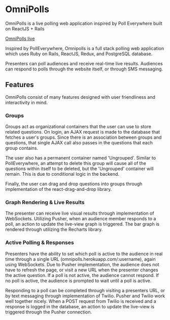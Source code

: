 # OmniPolls

OmniPolls is a live polling web application inspired by Poll Everywhere built on ReactJS + Rails

[OmniPolls live][heroku]

[heroku]: https://omnipolls.herokuapp.com/#/

Inspired by PollEverywhere, Omnipolls is a full stack polling web application which uses Ruby on Rails, ReactJS, Redux, and PostgreSQL database.

Presenters can poll audiences and receive real-time live results. Audiences can respond to polls through the website itself, or through SMS messaging.

## Features

OmniPolls consist of many features designed with user friendliness and interactivity in mind.

### Groups

Groups act as organizational containers that the user can use to store related questions. On login, an AJAX request is made to the database that fetches a user's groups. Since there is an association between groups and questions, that single AJAX call also passes in the questions that each group contains.

The user also has a permanent container named 'Ungrouped'. Similar to PollEverywhere, an attempt to delete this group will cause all of the questions within itself to be deleted, but the 'Ungrouped' container will remain. This is due to conditional logic in the backend.

Finally, the user can drag and drop questions into groups through implementation of the react-drag-and-drop library.

### Graph Rendering & Live Results

The presenter can receive live visual results through implementation of WebSockets. Utilizing Pusher, when an audience member responds to a poll, an action to update the live-view graph is triggered. The bar graph is rendered through utilizing the Recharts library.


### Active Polling & Responses

Presenters have the ability to set which poll is active to the audience in real time through a single URL (omnipolls.herokuapp.com/:username), again using WebSockets. Due to Pusher implementation, the audience does not have to refresh the page, or visit a new URL when the presenter changes the active question. If a poll is not active, the audience cannot respond. If no poll is active, the audience is prompted to wait until a poll is active.

Responding to a poll can be completed through visiting a presenters URL, or by text messaging through implementation of Twilio. Pusher and Twilio work well together nicely. When a POST request from Twilio is received and a response is logged in the database, an action to update the live-view is triggered through the Pusher connection. 
